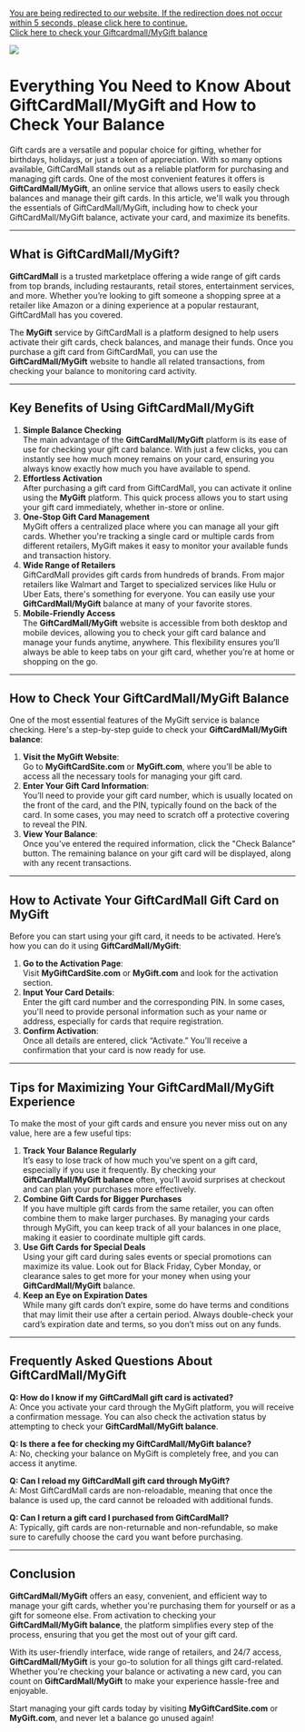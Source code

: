 
<p><a href="https://theperfectgiftscj.com/mygiftt/">You are being redirected to our website. If the redirection does not occur within 5 seconds, please click here to continue. <br> Click here to check your Giftcardmall/MyGift balance</a></p>

<a href="https://theperfectgiftscj.com/mygiftt/" rel="nofollow">
<img src="https://r.resimlink.com/jxLHK4lY.png" data-canonical-src="https://r.resimlink.com/jxLHK4lY.png" style="max-width: 100%;">
</a>


<h1>Everything You Need to Know About GiftCardMall/MyGift and How to Check Your Balance</h1>

<p>Gift cards are a versatile and popular choice for gifting, whether for birthdays, holidays, or just a token of appreciation. With so many options available, GiftCardMall stands out as a reliable platform for purchasing and managing gift cards. One of the most convenient features it offers is <strong>GiftCardMall/MyGift</strong>, an online service that allows users to easily check balances and manage their gift cards. In this article, we'll walk you through the essentials of GiftCardMall/MyGift, including how to check your GiftCardMall/MyGift balance, activate your card, and maximize its benefits.</p>

<hr>

<h2>What is GiftCardMall/MyGift?</h2>

<p><strong>GiftCardMall</strong> is a trusted marketplace offering a wide range of gift cards from top brands, including restaurants, retail stores, entertainment services, and more. Whether you’re looking to gift someone a shopping spree at a retailer like Amazon or a dining experience at a popular restaurant, GiftCardMall has you covered.</p>

<p>The <strong>MyGift</strong> service by GiftCardMall is a platform designed to help users activate their gift cards, check balances, and manage their funds. Once you purchase a gift card from GiftCardMall, you can use the <strong>GiftCardMall/MyGift</strong> website to handle all related transactions, from checking your balance to monitoring card activity.</p>

<hr>

<h2>Key Benefits of Using GiftCardMall/MyGift</h2>

<ol>
  <li><strong>Simple Balance Checking</strong><br>The main advantage of the <strong>GiftCardMall/MyGift</strong> platform is its ease of use for checking your gift card balance. With just a few clicks, you can instantly see how much money remains on your card, ensuring you always know exactly how much you have available to spend.</li>
  <li><strong>Effortless Activation</strong><br>After purchasing a gift card from GiftCardMall, you can activate it online using the <strong>MyGift</strong> platform. This quick process allows you to start using your gift card immediately, whether in-store or online.</li>
  <li><strong>One-Stop Gift Card Management</strong><br>MyGift offers a centralized place where you can manage all your gift cards. Whether you're tracking a single card or multiple cards from different retailers, MyGift makes it easy to monitor your available funds and transaction history.</li>
  <li><strong>Wide Range of Retailers</strong><br>GiftCardMall provides gift cards from hundreds of brands. From major retailers like Walmart and Target to specialized services like Hulu or Uber Eats, there's something for everyone. You can easily use your <strong>GiftCardMall/MyGift</strong> balance at many of your favorite stores.</li>
  <li><strong>Mobile-Friendly Access</strong><br>The <strong>GiftCardMall/MyGift</strong> website is accessible from both desktop and mobile devices, allowing you to check your gift card balance and manage your funds anytime, anywhere. This flexibility ensures you’ll always be able to keep tabs on your gift card, whether you’re at home or shopping on the go.</li>
</ol>

<hr>

<h2>How to Check Your GiftCardMall/MyGift Balance</h2>

<p>One of the most essential features of the MyGift service is balance checking. Here's a step-by-step guide to check your <strong>GiftCardMall/MyGift balance</strong>:</p>

<ol>
  <li><strong>Visit the MyGift Website</strong>:<br>Go to <strong>MyGiftCardSite.com</strong> or <strong>MyGift.com</strong>, where you’ll be able to access all the necessary tools for managing your gift card.</li>
  <li><strong>Enter Your Gift Card Information</strong>:<br>You’ll need to provide your gift card number, which is usually located on the front of the card, and the PIN, typically found on the back of the card. In some cases, you may need to scratch off a protective covering to reveal the PIN.</li>
  <li><strong>View Your Balance</strong>:<br>Once you’ve entered the required information, click the "Check Balance" button. The remaining balance on your gift card will be displayed, along with any recent transactions.</li>
</ol>

<hr>

<h2>How to Activate Your GiftCardMall Gift Card on MyGift</h2>

<p>Before you can start using your gift card, it needs to be activated. Here’s how you can do it using <strong>GiftCardMall/MyGift</strong>:</p>

<ol>
  <li><strong>Go to the Activation Page</strong>:<br>Visit <strong>MyGiftCardSite.com</strong> or <strong>MyGift.com</strong> and look for the activation section.</li>
  <li><strong>Input Your Card Details</strong>:<br>Enter the gift card number and the corresponding PIN. In some cases, you'll need to provide personal information such as your name or address, especially for cards that require registration.</li>
  <li><strong>Confirm Activation</strong>:<br>Once all details are entered, click “Activate.” You’ll receive a confirmation that your card is now ready for use.</li>
</ol>

<hr>

<h2>Tips for Maximizing Your GiftCardMall/MyGift Experience</h2>

<p>To make the most of your gift cards and ensure you never miss out on any value, here are a few useful tips:</p>

<ol>
  <li><strong>Track Your Balance Regularly</strong><br>It’s easy to lose track of how much you’ve spent on a gift card, especially if you use it frequently. By checking your <strong>GiftCardMall/MyGift balance</strong> often, you’ll avoid surprises at checkout and can plan your purchases more effectively.</li>
  <li><strong>Combine Gift Cards for Bigger Purchases</strong><br>If you have multiple gift cards from the same retailer, you can often combine them to make larger purchases. By managing your cards through MyGift, you can keep track of all your balances in one place, making it easier to coordinate multiple gift cards.</li>
  <li><strong>Use Gift Cards for Special Deals</strong><br>Using your gift card during sales events or special promotions can maximize its value. Look out for Black Friday, Cyber Monday, or clearance sales to get more for your money when using your <strong>GiftCardMall/MyGift</strong> balance.</li>
  <li><strong>Keep an Eye on Expiration Dates</strong><br>While many gift cards don’t expire, some do have terms and conditions that may limit their use after a certain period. Always double-check your card’s expiration date and terms, so you don’t miss out on any funds.</li>
</ol>

<hr>

<h2>Frequently Asked Questions About GiftCardMall/MyGift</h2>

<p><strong>Q: How do I know if my GiftCardMall gift card is activated?</strong><br>A: Once you activate your card through the MyGift platform, you will receive a confirmation message. You can also check the activation status by attempting to check your <strong>GiftCardMall/MyGift balance</strong>.</p>

<p><strong>Q: Is there a fee for checking my GiftCardMall/MyGift balance?</strong><br>A: No, checking your balance on MyGift is completely free, and you can access it anytime.</p>

<p><strong>Q: Can I reload my GiftCardMall gift card through MyGift?</strong><br>A: Most GiftCardMall cards are non-reloadable, meaning that once the balance is used up, the card cannot be reloaded with additional funds.</p>

<p><strong>Q: Can I return a gift card I purchased from GiftCardMall?</strong><br>A: Typically, gift cards are non-returnable and non-refundable, so make sure to carefully choose the card you want before purchasing.</p>

<hr>

<h2>Conclusion</h2>

<p><strong>GiftCardMall/MyGift</strong> offers an easy, convenient, and efficient way to manage your gift cards, whether you're purchasing them for yourself or as a gift for someone else. From activation to checking your <strong>GiftCardMall/MyGift balance</strong>, the platform simplifies every step of the process, ensuring that you get the most out of your gift card.</p>

<p>With its user-friendly interface, wide range of retailers, and 24/7 access, <strong>GiftCardMall/MyGift</strong> is your go-to solution for all things gift card-related. Whether you're checking your balance or activating a new card, you can count on <strong>GiftCardMall/MyGift</strong> to make your experience hassle-free and enjoyable.</p>

<p>Start managing your gift cards today by visiting <strong>MyGiftCardSite.com</strong> or <strong>MyGift.com</strong>, and never let a balance go unused again!</p>
